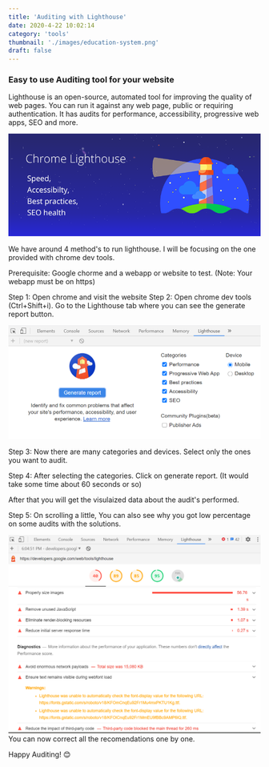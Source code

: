 ```yaml
---
title: 'Auditing with Lighthouse'
date: 2020-4-22 10:02:14
category: 'tools'
thumbnail: './images/education-system.png'
draft: false
---
```


### Easy to use Auditing tool for your website

Lighthouse is an open-source, automated tool for improving the quality of web pages. You can run it against any web page, public or requiring authentication. It has audits for performance, accessibility, progressive web apps, SEO and more.

![](./images/lg.png)

We have around 4 method's to run lighthouse. I will be focusing on the one provided with chrome dev tools.

Prerequisite: Google chorme and a webapp or website to test. (Note: Your webapp must be on https)

Step 1: Open chrome and visit the website
Step 2: Open chrome dev tools (Ctrl+Shift+i). Go to the Lighthouse tab where you can see the generate report button.

![](./images/audit1.PNG)

Step 3: Now there are many categories and devices. Select only the ones you want to audit.

Step 4: After selecting the categories. Click on generate report. 
(It would take some time about 60 seconds or so)

After that you will get the visulaized data about the audit's performed.

Step 5: On scrolling a little, You can also see why you got low percentage on some audits with the solutions.

![](./images/audit2.PNG)
You can now correct all the recomendations one by one.

Happy Auditing! 😊

